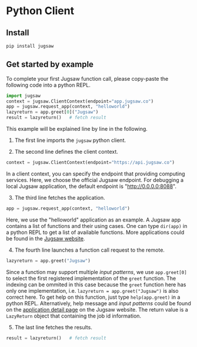 # Python Client

## Install

```bash
pip install jugsaw
```

## Get started by example

To complete your first Jugsaw function call, please copy-paste the following code into a python REPL.

```python
import jugsaw
context = jugsaw.ClientContext(endpoint="app.jugsaw.co")
app = jugsaw.request_app(context, "helloworld")
lazyreturn = app.greet[0]("Jugsaw")
result = lazyreturn()   # fetch result
```

This example will be explained line by line in the following.

1. The first line imports the `jugsaw` python client.

2. The second line defines the client context.
```python
context = jugsaw.ClientContext(endpoint="https://api.jugsaw.co")
```
In a client context, you can specify the endpoint that providing computing services.
Here, we choose the official Jugsaw endpoint. For debugging a local Jugsaw application, the default endpoint is "http://0.0.0.0:8088".

3. The third line fetches the application.
```python
app = jugsaw.request_app(context, "helloworld")
```
Here, we use the "helloworld" application as an example.
A Jugsaw app contains a list of functions and their using cases.
One can type `dir(app)` in a python REPL to get a list of available functions.
More applications could be found in the [Jugsaw website](https://apps.jugsaw.co).

4. The fourth line launches a function call request to the remote.
```python
lazyreturn = app.greet("Jugsaw")
```
Since a function may support multiple *input patterns*, we use `app.greet[0]` to select the first registered implementation of the `greet` function.
The indexing can be ommited in this case because the `greet` function here has only one implementation, i.e. `lazyreturn = app.greet("Jugsaw")` is also correct here.
To get help on this function, just type `help(app.greet)` in a python REPL.
Alternatively, help message and *input patterns* could be found on the [application detail page](https://apps.jugsaw.co/helloworld/details) on the Jugsaw website.
The return value is a `LazyReturn` object that containing the job id information.

5. The last line fetches the results.
```python
result = lazyreturn()   # fetch result
```